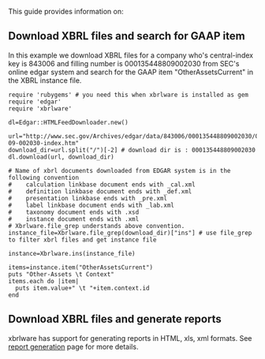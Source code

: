 This guide provides information on:




## Download XBRL files and search for GAAP item ##

In this example we download XBRL files for a company who's central-index key is 843006 and filling number is 000135448809002030 from SEC's online edgar system and search for the GAAP item "OtherAssetsCurrent" in the XBRL instance file.

```
require 'rubygems' # you need this when xbrlware is installed as gem
require 'edgar'
require 'xbrlware'

dl=Edgar::HTMLFeedDownloader.new()

url="http://www.sec.gov/Archives/edgar/data/843006/000135448809002030/0001354488-09-002030-index.htm"
download_dir=url.split("/")[-2] # download dir is : 000135448809002030
dl.download(url, download_dir)

# Name of xbrl documents downloaded from EDGAR system is in the following convention
#    calculation linkbase document ends with _cal.xml
#    definition linkbase document ends with _def.xml
#    presentation linkbase ends with _pre.xml
#    label linkbase document ends with _lab.xml
#    taxonomy document ends with .xsd
#    instance document ends with .xml
# Xbrlware.file_grep understands above convention.  
instance_file=Xbrlware.file_grep(download_dir)["ins"] # use file_grep to filter xbrl files and get instance file

instance=Xbrlware.ins(instance_file)

items=instance.item("OtherAssetsCurrent")
puts "Other-Assets \t Context"
items.each do |item|
  puts item.value+" \t "+item.context.id
end
```

## Download XBRL files and generate reports ##

xbrlware has support for generating reports in HTML, xls, xml formats. See [report generation](ReportGeneration.md) page for more details.